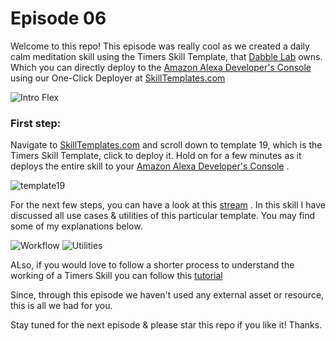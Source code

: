 # Episode 06

Welcome to this repo! This episode was really cool as we created a daily calm meditation skill using the Timers Skill Template, that [Dabble Lab](https://www.dabblelab.com/templates) owns. Which you can directly deploy to the [Amazon Alexa Developer's Console](https://developer.amazon.com/alexa/console/ask) using our One-Click Deployer at [SkillTemplates.com](https://www.skilltemplates.com)

![Intro Flex](https://github.com/dabblelab/dabble-alexa-with-sohini/blob/main/E06-alexa-timers-skill-CalmMeditation/First.png)

### First step:

Navigate to [SkillTemplates.com](https://www.skilltemplates.com) and scroll down to template 19, which is the Timers Skill Template, click to deploy it. Hold on for a few minutes as it deploys the entire skill to your [Amazon Alexa Developer's Console](https://developer.amazon.com/alexa/console/ask) .

![template19](https://github.com/dabblelab/dabble-alexa-with-sohini/blob/main/E06-alexa-timers-skill-CalmMeditation/TimersSkill.png)

For the next few steps, you can have a look at this [stream](https://youtu.be/GWAXR-s9RsE) . In this skill I have discussed all use cases & utilities of this particular template. You may find some of my explanations below. 

![Workflow](https://github.com/dabblelab/dabble-alexa-with-sohini/blob/main/E06-alexa-timers-skill-CalmMeditation/Mid.png)
![Utilities](https://github.com/dabblelab/dabble-alexa-with-sohini/blob/main/E06-alexa-timers-skill-CalmMeditation/Last.png)

ALso, if you would love to follow a shorter process to understand the working of a Timers Skill you can follow this [tutorial](https://youtu.be/2QpS2UtG2yQ)

Since, through this episode we haven't used any external asset or resource, this is all we had for you.

Stay tuned for the next episode & please star this repo if you like it! Thanks.